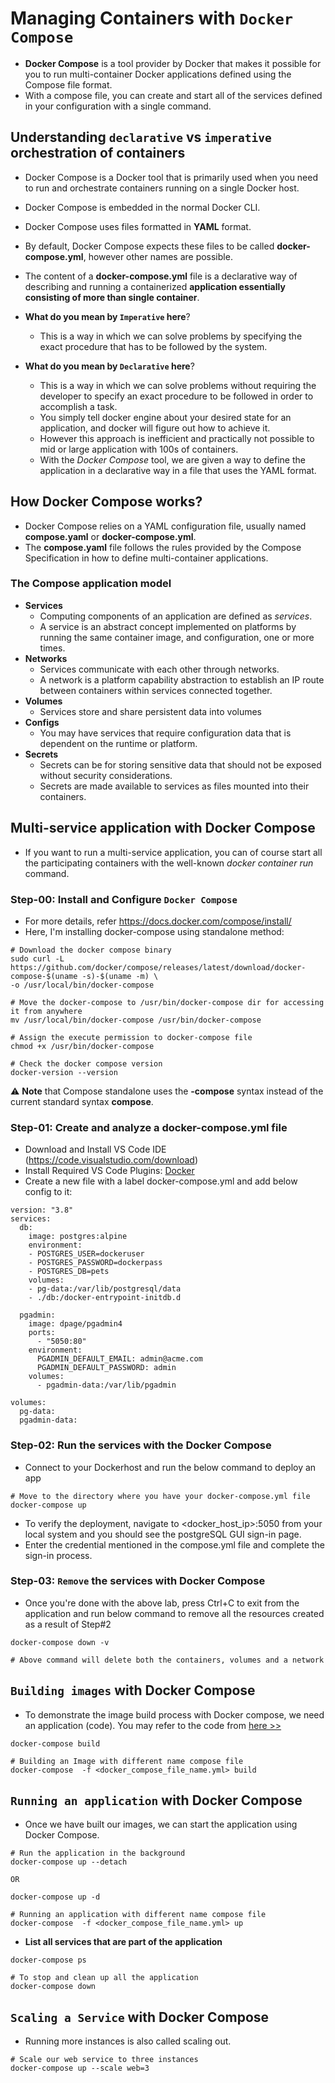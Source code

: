 # Managing Containers with `Docker Compose`

- **Docker Compose** is a tool provider by Docker that makes it possible for you to run multi-container Docker applications defined using the Compose file format.
- With a compose file, you can create and start all of the services defined in your configuration with a single command.

## Understanding `declarative` vs `imperative` orchestration of containers

- Docker Compose is a Docker tool that is primarily used when you need to run and orchestrate containers running on a single Docker host.
- Docker Compose is embedded in the normal Docker CLI.
- Docker Compose uses files formatted in **YAML** format.
- By default, Docker Compose expects these files to be called **docker-compose.yml**, however other names are possible.
- The content of a **docker-compose.yml** file is a declarative way of describing and running a containerized **application essentially consisting of more than single container**.

- **What do you mean by `Imperative` here**?

  - This is a way in which we can solve problems by specifying the exact procedure
    that has to be followed by the system.

- **What do you mean by `Declarative` here**?

  - This is a way in which we can solve problems without requiring the developer
    to specify an exact procedure to be followed in order to accomplish a task.
  - You simply tell docker engine about your desired state for an application, and docker will figure out how to achieve it.
  - However this approach is inefficient and practically not possible to mid or large application with 100s of containers.
  - With the _Docker Compose_ tool, we are given a way to define the application in a declarative way in a file that uses the YAML format.

## How Docker Compose works?

- Docker Compose relies on a YAML configuration file, usually named **compose.yaml** or **docker-compose.yml**.
- The **compose.yaml** file follows the rules provided by the Compose Specification in how to define multi-container applications.

### The Compose application model

- **Services**
  - Computing components of an application are defined as _services_.
  - A service is an abstract concept implemented on platforms by running the same container image, and configuration, one or more times.
- **Networks**
  - Services communicate with each other through networks.
  - A network is a platform capability abstraction to establish an IP route between containers within services connected together.
- **Volumes**
  - Services store and share persistent data into volumes
- **Configs**
  - You may have services that require configuration data that is dependent on the runtime or platform.
- **Secrets**
  - Secrets can be for storing sensitive data that should not be exposed without security considerations.
  - Secrets are made available to services as files mounted into their containers.

## Multi-service application with Docker Compose

- If you want to run a multi-service application, you can of course start all the
  participating containers with the well-known _docker container run_ command.

### Step-00: Install and Configure `Docker Compose`

- For more details, refer https://docs.docker.com/compose/install/
- Here, I'm installing docker-compose using standalone method:

```
# Download the docker compose binary
sudo curl -L https://github.com/docker/compose/releases/latest/download/docker-compose-$(uname -s)-$(uname -m) \
-o /usr/local/bin/docker-compose

# Move the docker-compose to /usr/bin/docker-compose dir for accessing it from anywhere
mv /usr/local/bin/docker-compose /usr/bin/docker-compose

# Assign the execute permission to docker-compose file
chmod +x /usr/bin/docker-compose

# Check the docker compose version
docker-version --version
```

:warning: **Note** that Compose standalone uses the **-compose** syntax instead of the current standard syntax **compose**.

### Step-01: Create and analyze a docker-compose.yml file

- Download and Install VS Code IDE (https://code.visualstudio.com/download)
- Install Required VS Code Plugins: [Docker](https://marketplace.visualstudio.com/items?itemName=ms-azuretools.vscode-docker)
- Create a new file with a label docker-compose.yml and add below config to it:

```
version: "3.8"
services:
  db:
    image: postgres:alpine
    environment:
    - POSTGRES_USER=dockeruser
    - POSTGRES_PASSWORD=dockerpass
    - POSTGRES_DB=pets
    volumes:
    - pg-data:/var/lib/postgresql/data
    - ./db:/docker-entrypoint-initdb.d

  pgadmin:
    image: dpage/pgadmin4
    ports:
      - "5050:80"
    environment:
      PGADMIN_DEFAULT_EMAIL: admin@acme.com
      PGADMIN_DEFAULT_PASSWORD: admin
    volumes:
      - pgadmin-data:/var/lib/pgadmin

volumes:
  pg-data:
  pgadmin-data:

```

### Step-02: Run the services with the Docker Compose

- Connect to your Dockerhost and run the below command to deploy an app

```
# Move to the directory where you have your docker-compose.yml file
docker-compose up
```

- To verify the deployment, navigate to <docker_host_ip>:5050 from your local system and you should see the postgreSQL GUI sign-in page.
- Enter the credential mentioned in the compose.yml file and complete the sign-in process.

### Step-03: `Remove` the services with Docker Compose

- Once you're done with the above lab, press Ctrl+C to exit from the application and run below command to remove all the resources created as a result of Step#2

```
docker-compose down -v

# Above command will delete both the containers, volumes and a network

```

## `Building images` with Docker Compose

- To demonstrate the image build process with Docker compose, we need an application (code). You may refer to the code from [here >>](./image-build-sample-app/)

```
docker-compose build

# Building an Image with different name compose file
docker-compose  -f <docker_compose_file_name.yml> build

```

## `Running an application` with Docker Compose

- Once we have built our images, we can start the application using Docker Compose.

```
# Run the application in the background
docker-compose up --detach

OR

docker-compose up -d

# Running an application with different name compose file
docker-compose  -f <docker_compose_file_name.yml> up
```

- **List all services that are part of the application**

```
docker-compose ps

# To stop and clean up all the application
docker-compose down
```

## `Scaling a Service` with Docker Compose

- Running more instances is also called scaling out.

```
# Scale our web service to three instances
docker-compose up --scale web=3
```
